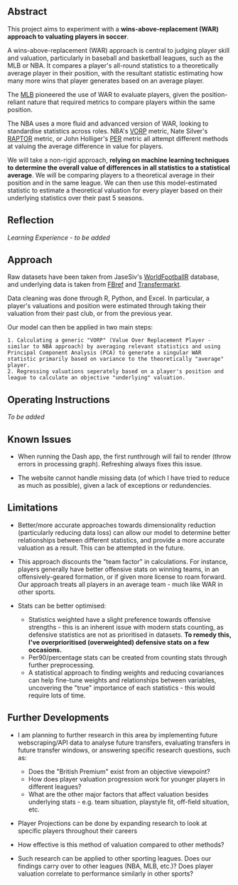 ## Abstract

This project aims to experiment with a **wins-above-replacement (WAR) approach to valuating players in soccer**. 

A wins-above-replacement (WAR) approach is central to judging player skill and valuation, particularly in baseball and basketball leagues, such as the MLB or NBA. It compares a player's all-round statistics to a theoretically average player in their position, with the resultant statistic estimating how many more wins that player generates based on an average player.

The [MLB](https://www.mlb.com/glossary/advanced-stats/wins-above-replacement) pioneered the use of WAR to evaluate players, given the position-reliant nature that required metrics to compare players within the same position.

The NBA uses a more fluid and advanced version of WAR, looking to standardise statistics across roles. NBA's [VORP](https://www.basketball-reference.com/leaders/vorp_career.html) metric, Nate Silver's [RAPTOR](https://fivethirtyeight.com/features/how-our-raptor-metric-works/) metric, or John Holliger's [PER](https://www.basketball-reference.com/about/per.html) metric all attempt different methods at valuing the average difference in value for players.

We will take a non-rigid approach, **relying on machine learning techniques to determine the overall value of differences in all statistics to a statistical average**. We will be comparing players to a theoretical average in their position and in the same league. We can then use this model-estimated statistic to estimate a theoretical valuation for every player based on their underlying statistics over their past 5 seasons. 

## Reflection

*Learning Experience - to be added*

## Approach

Raw datasets have been taken from JaseSiv's [WorldFootballR](https://jaseziv.github.io/worldfootballR/) database, and underlying data is taken from [FBref](https://fbref.com/en/) and [Transfermarkt](https://www.transfermarkt.com/).

Data cleaning was done through R, Python, and Excel. In particular, a player's valuations and position were estimated through taking their valuation from their past club, or from the previous year.

Our model can then be applied in two main steps:

    1. Calculating a generic "VORP" (Value Over Replacement Player - similar to NBA approach) by averaging relevant statistics and using Principal Component Analysis (PCA) to generate a singular WAR statistic primarily based on variance to the theoretically "average" player.
    2. Regressing valuations seperately based on a player's position and league to calculate an objective "underlying" valuation.

## Operating Instructions

*To be added*

## Known Issues

- When running the Dash app, the first runthrough will fail to render (throw errors in processing graph). Refreshing always fixes this issue.

- The website cannot handle missing data (of which I have tried to reduce as much as possible), given a lack of exceptions or redundencies. 

## Limitations

- Better/more accurate approaches towards dimensionality reduction (particularly reducing data loss) can allow our model to determine better relationships between different statistics, and provide a more accurate valuation as a result. This can be attempted in the future.

- This approach discounts the "team factor" in calculations. For instance, players generally have better offensive stats on winning teams, in an offensively-geared formation, or if given more license to roam forward. Our approach treats all players in an average team - much like WAR in other sports.

- Stats can be better optimised:
    - Statistics weighted have a slight preference towards offensive strengths - this is an inherent issue with modern stats counting, as defensive statistics are not as prioritised in datasets. **To remedy this, I've overprioritised (overweighted) defensive stats on a few occasions.**
    - Per90/percentage stats can be created from counting stats through further preprocessing.
    - A statistical approach to finding weights and reducing covariances can help fine-tune weights and relationships between variables, uncovering the "true" importance of each statistics - this would require lots of time.

## Further Developments

- I am planning to further research in this area by implementing future webscraping/API data to analyse future transfers, evaluating transfers in future transfer windows, or answering specific research questions, such as:
    - Does the "British Premium" exist from an objective viewpoint?
    - How does player valuation progression work for younger players in different leagues?
    - What are the other major factors that affect valuation besides underlying stats - e.g. team situation, playstyle fit, off-field situation, etc.

- Player Projections can be done by expanding research to look at specific players throughout their careers

- How effective is this method of valuation compared to other methods?

- Such research can be applied to other sporting leagues. Does our findings carry over to other leagues (NBA, MLB, etc.)? Does player valuation correlate to performance similarly in other sports?
